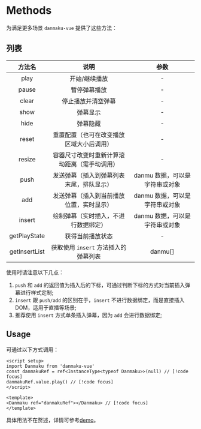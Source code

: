 # Methods

为满足更多场景 `danmaku-vue` 提供了这些方法：

## 列表

|    方法名     |                     说明                     |              参数              |
| :-----------: | :------------------------------------------: | :----------------------------: |
|     play      |                开始/继续播放                 |               -                |
|     pause     |                 暂停弹幕播放                 |               -                |
|     clear     |              停止播放并清空弹幕              |               -                |
|     show      |                   弹幕显示                   |               -                |
|     hide      |                   弹幕隐藏                   |               -                |
|     reset     |   重置配置（也可在改变播放区域大小后调用）   |               -                |
|    resize     | 容器尺寸改变时重新计算滚动距离（需手动调用） |               -                |
|     push      |   发送弹幕（插入到弹幕列表末尾，排队显示）   | danmu 数据，可以是字符串或对象 |
|      add      |   发送弹幕（插入到当前播放位置，实时显示）   | danmu 数据，可以是字符串或对象 |
|    insert     |     绘制弹幕（实时插入，不进行数据绑定）     | danmu 数据，可以是字符串或对象 |
| getPlayState  |               获得当前播放状态               |               -                |
| getInsertList |     获取使用 `insert` 方法插入的弹幕列表     |            danmu[]             |

使用时请注意以下几点：
1. `push` 和 `add` 的返回值为插入后的下标，可通过判断下标的方式对当前插入弹幕进行样式定制;
2. `insert` 跟 `push/add` 的区别在于，`insert` 不进行数据绑定，而是直接插入 DOM，适用于直播等场景;
3. 推荐使用 `insert` 方式单条插入弹幕，因为 `add` 会进行数据绑定;


## Usage

可通过以下方式调用：
```vue
<script setup>
import Danmaku from 'danmaku-vue'
const danmakuRef = ref<InstanceType<typeof Danmaku>>(null) // [!code focus]
danmakuRef.value.play() // [!code focus]
</script>

<template>
<Danmaku ref="danmakuRef"></Danmaku> // [!code focus]
</template>
```

具体用法不在赘述，详情可参考[demo](https://github.com/dshuais/danmaku-vue/blob/main/src/App.vue)。

